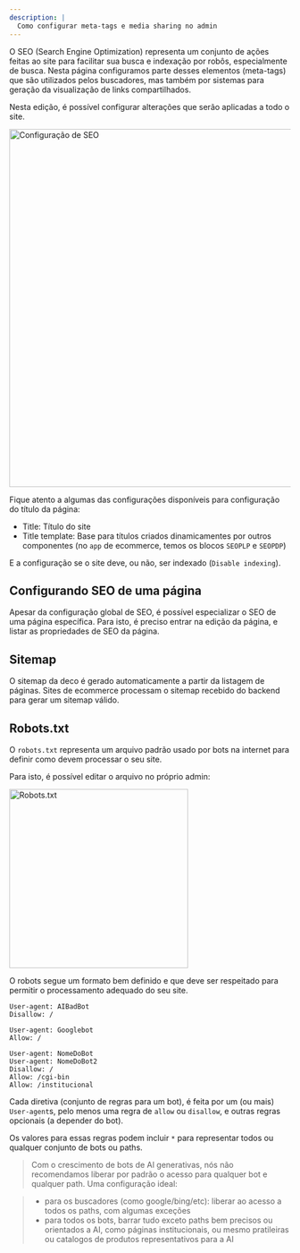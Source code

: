 ```yaml
---
description: |
  Como configurar meta-tags e media sharing no admin
---
```


O SEO (Search Engine Optimization) representa um conjunto de ações feitas ao site para facilitar sua busca e indexação por robôs, especialmente de busca. Nesta página configuramos parte desses elementos (meta-tags) que são utilizados pelos buscadores, mas também por sistemas para geração da visualização de links compartilhados.

Nesta edição, é possível configurar alterações que serão aplicadas a todo o site.

<img width="640" alt="Configuração de SEO" src="/docs/cms-capabilities/seo/seo1.png">

Fique atento a algumas das configurações disponíveis para configuração do título da página:

- Title: Título do site
- Title template: Base para títulos criados dinamicamentes por outros componentes (no `app` de ecommerce, temos os blocos `SEOPLP` e `SEOPDP`)

E a configuração se o site deve, ou não, ser indexado (`Disable indexing`).

## Configurando SEO de uma página

Apesar da configuração global de SEO, é possível especializar o SEO de uma página específica. Para isto, é preciso entrar na edição da página, e listar as propriedades de SEO da página.

## Sitemap

O sitemap da deco é gerado automaticamente a partir da listagem de páginas. Sites de ecommerce processam o sitemap recebido do backend para gerar um sitemap válido.

## Robots.txt

O `robots.txt` representa um arquivo padrão usado por bots na internet para definir como devem processar o seu site.

Para isto, é possível editar o arquivo no próprio admin:

<img width="320" alt="Robots.txt" src="/docs/cms-capabilities/seo/seo2.png">

O robots segue um formato bem definido e que deve ser respeitado para permitir o processamento adequado do seu site.

```
User-agent: AIBadBot
Disallow: /

User-agent: Googlebot
Allow: /

User-agent: NomeDoBot
User-agent: NomeDoBot2
Disallow: /
Allow: /cgi-bin
Allow: /institucional
```

Cada diretiva (conjunto de regras para um bot), é feita por um (ou mais) `User-agent`s, pelo menos uma regra de `allow` ou `disallow`, e outras regras opcionais (a depender do bot).

Os valores para essas regras podem incluir `*` para representar todos ou qualquer conjunto de bots ou paths.

> Com o crescimento de bots de AI generativas, nós não recomendamos liberar por padrão o acesso para qualquer bot e qualquer path. Uma configuração ideal:

> - para os buscadores (como google/bing/etc): liberar ao acesso a todos os paths, com algumas exceções
> - para todos os bots, barrar tudo exceto paths bem precisos ou orientados a AI, como páginas institucionais, ou mesmo pratileiras ou catalogos de produtos representativos para a AI